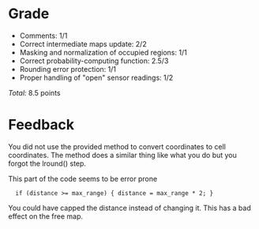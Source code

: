 Grade
=====

* Comments: 1/1
* Correct intermediate maps update: 2/2
* Masking and normalization of occupied regions: 1/1
* Correct probability-computing function: 2.5/3
* Rounding error protection: 1/1
* Proper handling of "open" sensor readings: 1/2

_Total:_ 8.5 points

Feedback
========

You did not use the provided method to convert coordinates to cell coordinates. 
The method does a similar thing like what you do but you forgot the lround() step.

This part of the code seems to be error prone
```
  if (distance >= max_range) { distance = max_range * 2; }
```
You could have capped the distance instead of changing it. This has a bad effect on the free map.
